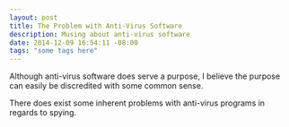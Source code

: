 ```yaml
---
layout: post
title: The Problem with Anti-Virus Software
description: Musing about anti-virus software
date: 2014-12-09 16:54:11 -08:00
tags: "some tags here"
---
```


Although anti-virus software does serve a purpose, I believe the purpose can easily be discredited with some common sense.

There does exist some inherent problems with anti-virus programs in regards to spying.


